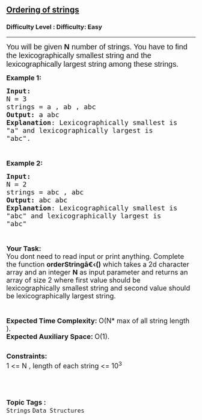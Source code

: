 <h2><a href="https://www.geeksforgeeks.org/problems/ordering-of-strings5527/1?page=2&category=Arrays,Strings&difficulty=Easy&status=solved,unsolved,attempted&sortBy=accuracy">Ordering of strings</a></h2><h3>Difficulty Level : Difficulty: Easy</h3><hr><div class="problems_problem_content__Xm_eO"><p><span style="font-size:20px"><span style="font-family:arial,helvetica,sans-serif">You will be given <strong>N</strong> number of strings. You have to find the lexicographically smallest string and the lexicographically largest string among these strings.</span></span></p>

<p><span style="font-size:18px"><strong>Example 1:</strong></span></p>

<pre><span style="font-size:18px"><strong>Input:</strong>
N = 3
strings = a , ab , abc
<strong>Output:</strong> a abc
<strong>Explanation</strong>: Lexicographically smallest is
"a" and lexicographically largest is
"abc".</span></pre>

<p>&nbsp;</p>

<p><span style="font-size:18px"><strong>Example 2:</strong></span></p>

<pre><span style="font-size:18px"><strong>Input:</strong>
N = 2
strings = abc , abc
<strong>Output:</strong> abc abc
<strong>Explanation</strong>: Lexicographically smallest is
"abc" and lexicographically largest is
"abc"</span></pre>

<p>&nbsp;</p>

<p><span style="font-size:18px"><strong>Your Task: &nbsp;</strong><br>
You dont need to read input or print anything. Complete the function&nbsp;<strong>orderStringâ€‹</strong><strong>()</strong>&nbsp;which takes a 2d character array and an integer <strong>N</strong> as&nbsp;input parameter and returns an array of size 2&nbsp;where first value&nbsp;should be lexicographically smallest string and second value should be lexicographically largest string.</span></p>

<p>&nbsp;</p>

<p><span style="font-size:18px"><strong>Expected Time Complexity:&nbsp;</strong>O(N* max of all string length ).<br>
<strong>Expected Auxiliary Space:&nbsp;</strong>O(1).</span><br>
&nbsp;</p>

<p><span style="font-size:18px"><strong>Constraints:</strong><br>
1 &lt;= N , length of each string &lt;= 10<sup>3</sup></span></p>

<p>&nbsp;</p>
</div><br><p><span style=font-size:18px><strong>Topic Tags : </strong><br><code>Strings</code>&nbsp;<code>Data Structures</code>&nbsp;